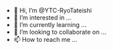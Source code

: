 - 👋 Hi, I’m @YTC-RyoTateishi
- 👀 I’m interested in ...
- 🌱 I’m currently learning ...
- 💞️ I’m looking to collaborate on ...
- 📫 How to reach me ...

<!---
YTC-RyoTateishi/YTC-RyoTateishi is a ✨ special ✨ repository because its `README.md` (this file) appears on your GitHub profile.
You can click the Preview link to take a look at your changes.
--->
